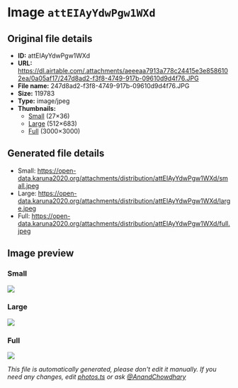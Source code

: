 # Image `attEIAyYdwPgw1WXd`

## Original file details

- **ID:** attEIAyYdwPgw1WXd
- **URL:** https://dl.airtable.com/.attachments/aeeeaa7913a778c24415e3e8586102ea/0a05af17/247d8ad2-f3f8-4749-917b-09610d9d4f76.JPG
- **File name:** 247d8ad2-f3f8-4749-917b-09610d9d4f76.JPG
- **Size:** 119783
- **Type:** image/jpeg
- **Thumbnails:**
  - [Small](https://dl.airtable.com/.attachmentThumbnails/ab1bba06c5b31d02683d3b80f1d7dfde/9c74f840) (27×36)
  - [Large](https://dl.airtable.com/.attachmentThumbnails/2b4dfe3fae59e34504af967588d3cba8/9f4f48e0) (512×683)
  - [Full](https://dl.airtable.com/.attachmentThumbnails/510759e133ed0a0ffbfaada8d13a51dc/7f9c4962) (3000×3000)

## Generated file details

- Small: https://open-data.karuna2020.org/attachments/distribution/attEIAyYdwPgw1WXd/small.jpeg
- Large: https://open-data.karuna2020.org/attachments/distribution/attEIAyYdwPgw1WXd/large.jpeg
- Full: https://open-data.karuna2020.org/attachments/distribution/attEIAyYdwPgw1WXd/full.jpeg

## Image preview

### Small

![](https://open-data.karuna2020.org/attachments/distribution/attEIAyYdwPgw1WXd/small.jpeg)

### Large

![](https://open-data.karuna2020.org/attachments/distribution/attEIAyYdwPgw1WXd/large.jpeg)

### Full

![](https://open-data.karuna2020.org/attachments/distribution/attEIAyYdwPgw1WXd/full.jpeg)

_This file is automatically generated, please don't edit it manually. If you need any changes, edit [photos.ts](/photos.ts) or ask [@AnandChowdhary](https://github.com/AnandChowdhary)_

